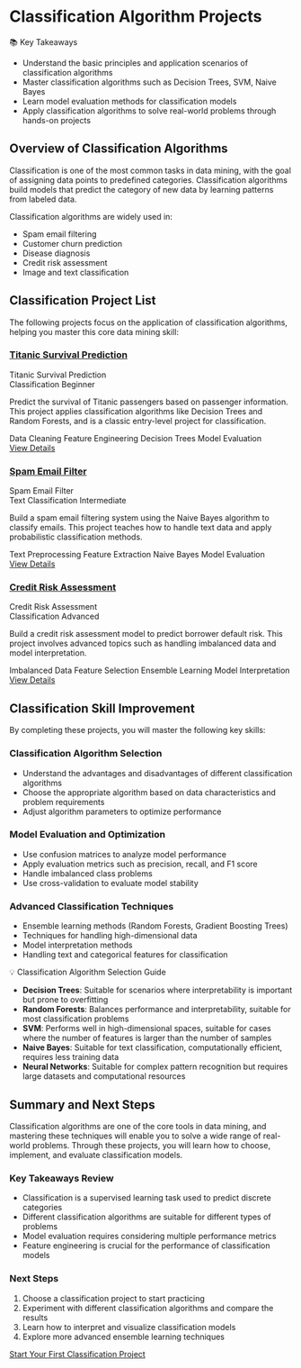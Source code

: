# Classification Algorithm Projects

<div class="knowledge-card">
  <div class="knowledge-card__title">
    <span class="icon">📚</span> Key Takeaways
  </div>
  <div class="knowledge-card__content">
    <ul>
      <li>Understand the basic principles and application scenarios of classification algorithms</li>
      <li>Master classification algorithms such as Decision Trees, SVM, Naive Bayes</li>
      <li>Learn model evaluation methods for classification models</li>
      <li>Apply classification algorithms to solve real-world problems through hands-on projects</li>
    </ul>
  </div>
</div>

## Overview of Classification Algorithms

Classification is one of the most common tasks in data mining, with the goal of assigning data points to predefined categories. Classification algorithms build models that predict the category of new data by learning patterns from labeled data.

Classification algorithms are widely used in:
- Spam email filtering
- Customer churn prediction
- Disease diagnosis
- Credit risk assessment
- Image and text classification

## Classification Project List

The following projects focus on the application of classification algorithms, helping you master this core data mining skill:

### [Titanic Survival Prediction](/projects/classification/titanic.html)

<div class="project-card">
  <div class="project-card__header">
    <div class="project-card__title">Titanic Survival Prediction</div>
    <div class="project-card__tags">
      <span class="tag">Classification</span>
      <span class="tag">Beginner</span>
    </div>
  </div>
  <div class="project-card__content">
    <p>Predict the survival of Titanic passengers based on passenger information. This project applies classification algorithms like Decision Trees and Random Forests, and is a classic entry-level project for classification.</p>
    <div class="project-card__skills">
      <span class="skill">Data Cleaning</span>
      <span class="skill">Feature Engineering</span>
      <span class="skill">Decision Trees</span>
      <span class="skill">Model Evaluation</span>
    </div>
  </div>
  <div class="project-card__footer">
    <a href="/projects/classification/titanic.html" class="button">View Details</a>
  </div>
</div>

### [Spam Email Filter](/projects/classification/spam-filter.html)

<div class="project-card">
  <div class="project-card__header">
    <div class="project-card__title">Spam Email Filter</div>
    <div class="project-card__tags">
      <span class="tag">Text Classification</span>
      <span class="tag">Intermediate</span>
    </div>
  </div>
  <div class="project-card__content">
    <p>Build a spam email filtering system using the Naive Bayes algorithm to classify emails. This project teaches how to handle text data and apply probabilistic classification methods.</p>
    <div class="project-card__skills">
      <span class="skill">Text Preprocessing</span>
      <span class="skill">Feature Extraction</span>
      <span class="skill">Naive Bayes</span>
      <span class="skill">Model Evaluation</span>
    </div>
  </div>
  <div class="project-card__footer">
    <a href="/projects/classification/spam-filter.html" class="button">View Details</a>
  </div>
</div>

### [Credit Risk Assessment](/projects/classification/credit-risk.html)

<div class="project-card">
  <div class="project-card__header">
    <div class="project-card__title">Credit Risk Assessment</div>
    <div class="project-card__tags">
      <span class="tag">Classification</span>
      <span class="tag">Advanced</span>
    </div>
  </div>
  <div class="project-card__content">
    <p>Build a credit risk assessment model to predict borrower default risk. This project involves advanced topics such as handling imbalanced data and model interpretation.</p>
    <div class="project-card__skills">
      <span class="skill">Imbalanced Data</span>
      <span class="skill">Feature Selection</span>
      <span class="skill">Ensemble Learning</span>
      <span class="skill">Model Interpretation</span>
    </div>
  </div>
  <div class="project-card__footer">
    <a href="/projects/classification/credit-risk.html" class="button">View Details</a>
  </div>
</div>

## Classification Skill Improvement

By completing these projects, you will master the following key skills:

### Classification Algorithm Selection
- Understand the advantages and disadvantages of different classification algorithms
- Choose the appropriate algorithm based on data characteristics and problem requirements
- Adjust algorithm parameters to optimize performance

### Model Evaluation and Optimization
- Use confusion matrices to analyze model performance
- Apply evaluation metrics such as precision, recall, and F1 score
- Handle imbalanced class problems
- Use cross-validation to evaluate model stability

### Advanced Classification Techniques
- Ensemble learning methods (Random Forests, Gradient Boosting Trees)
- Techniques for handling high-dimensional data
- Model interpretation methods
- Handling text and categorical features for classification

<div class="knowledge-card">
  <div class="knowledge-card__title">
    <span class="icon">💡</span> Classification Algorithm Selection Guide
  </div>
  <div class="knowledge-card__content">
    <ul>
      <li><strong>Decision Trees</strong>: Suitable for scenarios where interpretability is important but prone to overfitting</li>
      <li><strong>Random Forests</strong>: Balances performance and interpretability, suitable for most classification problems</li>
      <li><strong>SVM</strong>: Performs well in high-dimensional spaces, suitable for cases where the number of features is larger than the number of samples</li>
      <li><strong>Naive Bayes</strong>: Suitable for text classification, computationally efficient, requires less training data</li>
      <li><strong>Neural Networks</strong>: Suitable for complex pattern recognition but requires large datasets and computational resources</li>
    </ul>
  </div>
</div>

## Summary and Next Steps

Classification algorithms are one of the core tools in data mining, and mastering these techniques will enable you to solve a wide range of real-world problems. Through these projects, you will learn how to choose, implement, and evaluate classification models.

### Key Takeaways Review
- Classification is a supervised learning task used to predict discrete categories
- Different classification algorithms are suitable for different types of problems
- Model evaluation requires considering multiple performance metrics
- Feature engineering is crucial for the performance of classification models

### Next Steps
1. Choose a classification project to start practicing
2. Experiment with different classification algorithms and compare the results
3. Learn how to interpret and visualize classification models
4. Explore more advanced ensemble learning techniques

<div class="practice-link">
  <a href="/projects/classification/titanic.html" class="button">Start Your First Classification Project</a>
</div>
